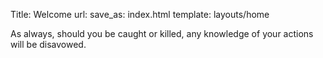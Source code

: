Title:    Welcome
url:
save_as:  index.html
template: layouts/home

As always,
should you be caught or killed,
any knowledge of your actions will be disavowed.
